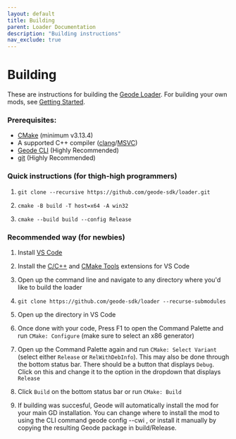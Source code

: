 ```yaml
---
layout: default
title: Building
parent: Loader Documentation
description: "Building instructions"
nav_exclude: true
---
```


# Building

These are instructions for building the [Geode Loader](https://github.com/geode-sdk/loader). For building your own mods, see [Getting Started](/docs/starting).

### Prerequisites: 

 * [CMake](https://cmake.org/download/) (minimum v3.13.4)
 * A supported C++ compiler ([clang](https://releases.llvm.org/)/[MSVC](https://visualstudio.microsoft.com/downloads/))
 * [Geode CLI](https://github.com/geode-sdk/cli) (Highly Recommended)
 * [git](https://git-scm.com/downloads) (Highly Recommended)

### Quick instructions (for thigh-high programmers)

1. `git clone --recursive https://github.com/geode-sdk/loader.git`

2. `cmake -B build -T host=x64 -A win32`

3. `cmake --build build --config Release`

### Recommended way (for newbies)

1. Install [VS Code](https://code.visualstudio.com/)

2. Install the [C/C++](https://marketplace.visualstudio.com/items?itemName=ms-vscode.cpptools) and [CMake Tools](https://marketplace.visualstudio.com/items?itemName=ms-vscode.cmake-tools) extensions for VS Code

3. Open up the command line and navigate to any directory where you'd like to build the loader

4. `git clone https://github.com/geode-sdk/loader --recurse-submodules`

5. Open up the directory in VS Code

6. Once done with your code, Press F1 to open the Command Palette and run `CMake: Configure` (make sure to select an x86 generator)

7. Open up the Command Palette again and run `CMake: Select Variant` (select either `Release` or `RelWithDebInfo`). This may also be done through the bottom status bar. There should be a button that displays `Debug`. Click on this and change it to the option in the dropdown that displays `Release`

8. Click `Build` on the bottom status bar or run `CMake: Build`

9. If building was succesful, Geode will automatically install the mod for your main GD installation. You can change where to install the mod to using the CLI command geode config --cwi <index>, or install it manually by copying the resulting Geode package in build/Release.


